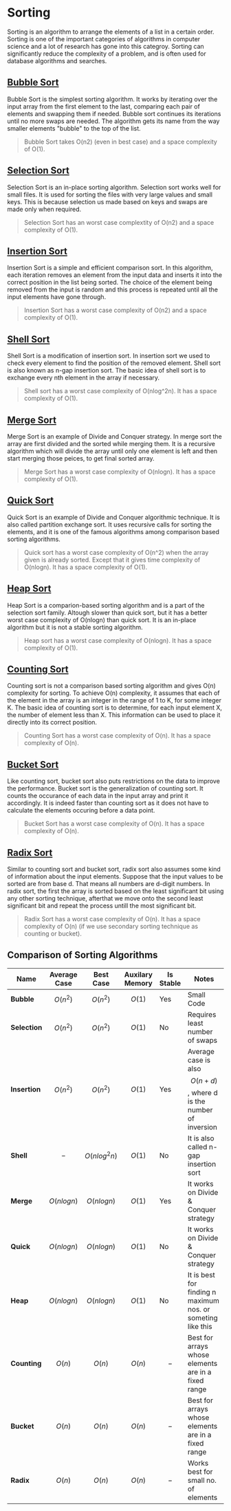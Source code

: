 # Sorting

Sorting is an algorithm to arrange the elements of a list in a certain order. Sorting is one of the important categories of algorithms in computer science and a lot of research has gone into this categroy. Sorting can significantly reduce the complexity of a problem, and is often used for database algorithms and searches.

## [Bubble Sort]

Bubble Sort is the simplest sorting algorithm. It works by iterating over the input array from the first element to the last, comparing each pair of elements and swapping them if needed. Bubble sort continues its iterations until no more swaps are needed. The algorithm gets its name from the way smaller elements "bubble" to the top of the list.

> Bubble Sort takes O(n2) (even in best case) and a space complexity of O(1).

## [Selection Sort]

Selection Sort is an in-place sorting algorithm. Selection sort works well for small files. It is used for sorting the files with very large values and small keys. This is because selection us made based on keys and swaps are made only when required.

> Selection Sort has an worst case complextity of O(n2) and a space complexity of O(1).

## [Insertion Sort]

Insertion Sort is a simple and efficient comparison sort. In this algorithm, each iteration removes an element from the input data and inserts it into the correct position in the list being sorted. The choice of the element being removed from the input is random and this process is repeated until all the input elements have gone through.

> Insertion Sort has a worst case complexity of O(n2) and a space complexity of O(1).

## [Shell Sort]

Shell Sort is a modification of insertion sort. In insertion sort we used to check every element to find the position of the removed element. Shell sort is also known as n-gap insertion sort. The basic idea of shell sort is to exchange every nth element in the array if necessary.

> Shell sort has a worst case complexity of O(nlog^2n). It has a space complexity of O(1).

## [Merge Sort]

Merge Sort is an example of Divide and Conquer strategy. In merge sort the array are first divided and the sorted while merging them. It is a recursive algorithm which will divide the array until only one element is left and then start merging those peices, to get final sorted array.

> Merge Sort has a worst case complexity of O(nlogn). It has a space complexity of O(1).

## [Quick Sort]

Quick Sort is an example of Divide and Conquer algorithmic technique. It is also called partition exchange sort. It uses recursive calls for sorting the elements, and it is one of the famous algorithms among comparison based sorting algorithms.

> Quick sort has a worst case complexity of O(n^2) when the array given is already sorted. Except that it gives time complexity of O(nlogn). It has a space complexity of O(1).

## [Heap Sort]

Heap Sort is a comparion-based sorting algorithm and is a part of the selection sort family. Altough slower than quick sort, but it has a better worst case complexity of O(nlogn) than quick sort. It is an in-place algorithm but it is not a stable sorting algorithm.

> Heap sort has a worst case complexity of O(nlogn). It has a space complexity of O(1).

## [Counting Sort]

Counting sort is not a comparison based sorting algorithm and gives O(n) complexity for sorting. To achieve O(n) complexity, it assumes that each of the element in the array is an integer in the range of 1 to K, for some integer K. The basic idea of counting sort is to determine, for each input element X, the number of element less than X. This information can be used to place it directly into its correct position.

> Counting Sort has a worst case complexity of O(n). It has a space complexity of O(n).

## [Bucket Sort]

Like counting sort, bucket sort also puts restrictions on the data to improve the performance. Bucket sort is the generalization of counting sort. It counts the occurance of each data in the input array and print it accordingly. It is indeed faster than counting sort as it does not have to calculate the elements occuring before a data point.

> Bucket Sort has a worst case complexity of O(n). It has a space complexity of O(n).

## [Radix Sort]

Similar to counting sort and bucket sort, radix sort also assumes some kind of information about the input elements. Suppose that the input values to be sorted are from base d. That means all numbers are d-digit numbers. In radix sort, the first the array is sorted based on the least significant bit using any other sorting technique, afterthat we move onto the second least significant bit and repeat the process untill the most significant bit.

> Radix Sort has a worst case complexity of O(n). It has a space complexity of O(n) (if we use secondary sorting technique as counting or bucket).

## Comparison of Sorting Algorithms

|Name|Average Case|Best Case|Auxilary Memory|Is Stable|Notes|
|---|--|---|--|---|--|
|**Bubble**| $$O(n^{2})$$ | $$O(n^{2})$$ | $$O(1)$$ |Yes|Small Code|
|**Selection**|$$O(n^{2})$$|$$O(n^{2})$$|$$O(1)$$|No|Requires least number of swaps|
|**Insertion**|$$O(n^{2})$$|$$O(n^{2})$$|$$O(1)$$|Yes|Average case is also $$O(n + d)$$, where d is the number of inversion|
|**Shell**|$$-$$|$$O(nlog^{2}n)$$|$$O(1)$$|No| It is also called n-gap insertion sort|
|**Merge**|$$O(nlogn)$$|$$O(nlogn)$$|$$O(1)$$|Yes|It works on Divide & Conquer strategy|
|**Quick**|$$O(nlogn)$$|$$O(nlogn)$$|$$O(1)$$|No|It works on Divide & Conquer strategy|
|**Heap**|$$O(nlogn)$$|$$O(nlogn)$$|$$O(1)$$|No|It is best for finding n maximum nos. or someting like this|
|**Counting**|$$O(n)$$|$$O(n)$$|$$O(n)$$|$$-$$|Best for arrays whose elements are in a fixed range|
|**Bucket**|$$O(n)$$|$$O(n)$$|$$O(n)$$|$$-$$|Best for arrays whose elements are in a fixed range|
|**Radix**|$$O(n)$$|$$O(n)$$|$$O(n)$$|$$-$$|Works best for small no. of elements|

[Bubble Sort]: \bubble_sort.py
[Selection Sort]: \selection_sort.py
[Insertion Sort]: \insertion_sort.py
[Shell Sort]: \shell_sort.py
[Merge Sort]: \merge_sort.py
[Quick Sort]: \quick_sort.py
[Heap Sort]: \heap_sort.py
[Counting Sort]: \counting_sort.py
[Bucket Sort]: \bucket_sort.py
[Radix Sort]: \radix_sort.py
